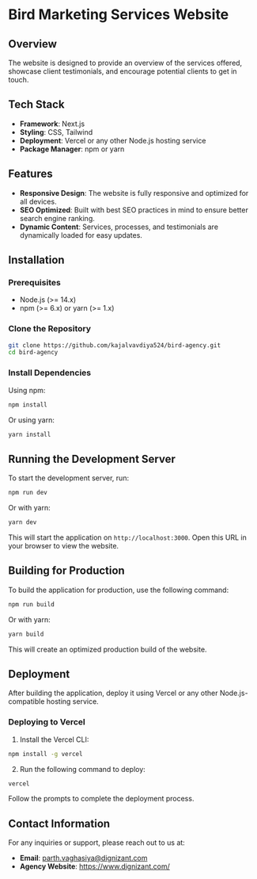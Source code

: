 # Bird Marketing Services Website

## Overview

The website is designed to provide an overview of the services offered, showcase client testimonials, and encourage potential clients to get in touch.

## Tech Stack

- **Framework**: Next.js
- **Styling**: CSS, Tailwind
- **Deployment**: Vercel or any other Node.js hosting service
- **Package Manager**: npm or yarn

## Features

- **Responsive Design**: The website is fully responsive and optimized for all devices.
- **SEO Optimized**: Built with best SEO practices in mind to ensure better search engine ranking.
- **Dynamic Content**: Services, processes, and testimonials are dynamically loaded for easy updates.

## Installation

### Prerequisites

- Node.js (>= 14.x)
- npm (>= 6.x) or yarn (>= 1.x)

### Clone the Repository

```bash
git clone https://github.com/kajalvavdiya524/bird-agency.git
cd bird-agency
```

### Install Dependencies

Using npm:

```bash
npm install
```

Or using yarn:

```bash
yarn install
```

## Running the Development Server

To start the development server, run:

```bash
npm run dev
```

Or with yarn:

```bash
yarn dev
```

This will start the application on `http://localhost:3000`. Open this URL in your browser to view the website.

## Building for Production

To build the application for production, use the following command:

```bash
npm run build
```

Or with yarn:

```bash
yarn build
```

This will create an optimized production build of the website.

## Deployment

After building the application, deploy it using Vercel or any other Node.js-compatible hosting service.

### Deploying to Vercel

1. Install the Vercel CLI:

```bash
npm install -g vercel
```

2. Run the following command to deploy:

```bash
vercel
```

Follow the prompts to complete the deployment process.

## Contact Information

For any inquiries or support, please reach out to us at:

- **Email**: parth.vaghasiya@dignizant.com
- **Agency Website**: https://www.dignizant.com/
